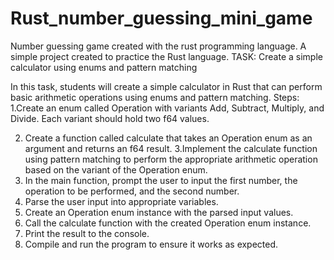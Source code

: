 # Rust_number_guessing_mini_game
Number guessing game created with the rust programming language. A simple project created to practice the Rust language.
TASK: Create a simple calculator using enums and pattern matching

In this task, students will create a simple calculator in Rust that can perform basic arithmetic operations using enums and pattern matching.
Steps: 
1.Create an enum called Operation with variants Add, Subtract, Multiply, and Divide. Each variant should hold two f64 values.

2. Create a function called calculate that takes an Operation enum as an argument and returns an f64 result.
3.Implement the calculate function using pattern matching to perform the appropriate arithmetic operation based on the variant of the Operation enum.
4. In the main function, prompt the user to input the first number, the operation to be performed, and the second number.
5. Parse the user input into appropriate variables.
6. Create an Operation enum instance with the parsed input values.
7. Call the calculate function with the created Operation enum instance.
8. Print the result to the console.
9. Compile and run the program to ensure it works as expected.

